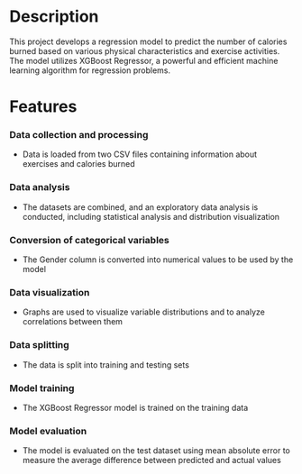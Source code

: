 <h1>Description</h1>
<p>This project develops a regression model to predict the number of calories burned based on various physical characteristics and exercise activities. The model utilizes XGBoost Regressor, a powerful and efficient machine learning algorithm for regression problems.</p>
<h1>Features</h1>
<h3>Data collection and processing</h3>
<ul>
  <li>Data is loaded from two CSV files containing information about exercises and calories burned</li>
</ul>
<h3>Data analysis</h3> 
<ul>
  <li>The datasets are combined, and an exploratory data analysis is conducted, including statistical analysis and distribution visualization</li>
</ul>
<h3>Conversion of categorical variables</h3>
<ul>
  <li>The Gender column is converted into numerical values to be used by the model</li>
</ul>
<h3>Data visualization</h3>
<ul>
  <li>Graphs are used to visualize variable distributions and to analyze correlations between them</li>
</ul>
<h3>Data splitting</h3>
<ul>
  <li>The data is split into training and testing sets</li>
</ul>
<h3>Model training</h3>
<ul>
  <li>The XGBoost Regressor model is trained on the training data</li>
</ul>
<h3>Model evaluation</h3>
<ul>
  <li>The model is evaluated on the test dataset using mean absolute error to measure the average difference between predicted and actual values</li>
</ul>
